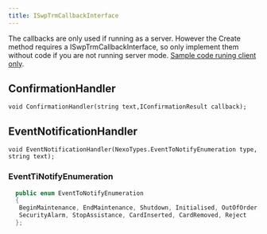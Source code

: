 ```yaml
---
title: ISwpTrmCallbackInterface
---
```


The callbacks are only used if running as a server. However the Create method requires a ISwpTrmCallbackInterface, so only implement them without code if you are not running server mode.
[Sample code runing client only][clientonly].

## ConfirmationHandler

    void ConfirmationHandler(string text,IConfirmationResult callback);

## EventNotificationHandler

    void EventNotificationHandler(NexoTypes.EventToNotifyEnumeration type, string text);

### EventTiNotifyEnumeration

```c#
  public enum EventToNotifyEnumeration
  {
   BeginMaintenance, EndMaintenance, Shutdown, Initialised, OutOfOrder, Completed, Abort, SaleWakeUp, SaleAdmin, CustomerLanguage, KeyPressed,
   SecurityAlarm, StopAssistance, CardInserted, CardRemoved, Reject
  };
```

[clientonly]: ../CodeExamples/index/#as-client-only
